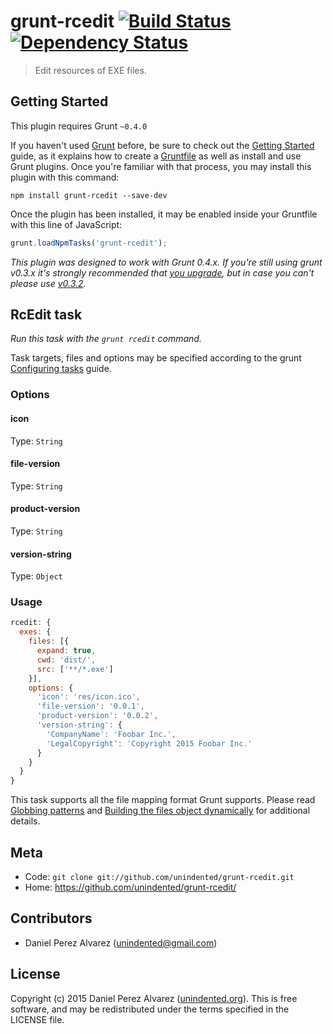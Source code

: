 # grunt-rcedit [![Build Status](https://img.shields.io/travis/unindented/grunt-rcedit.svg)](http://travis-ci.org/unindented/grunt-rcedit) [![Dependency Status](https://img.shields.io/gemnasium/unindented/grunt-rcedit.svg)](https://gemnasium.com/unindented/grunt-rcedit)

> Edit resources of EXE files.


## Getting Started

This plugin requires Grunt `~0.4.0`

If you haven't used [Grunt](http://gruntjs.com/) before, be sure to check out the [Getting Started](http://gruntjs.com/getting-started) guide, as it explains how to create a [Gruntfile](http://gruntjs.com/sample-gruntfile) as well as install and use Grunt plugins. Once you're familiar with that process, you may install this plugin with this command:

```shell
npm install grunt-rcedit --save-dev
```

Once the plugin has been installed, it may be enabled inside your Gruntfile with this line of JavaScript:

```js
grunt.loadNpmTasks('grunt-rcedit');
```

*This plugin was designed to work with Grunt 0.4.x. If you're still using grunt v0.3.x it's strongly recommended that [you upgrade](http://gruntjs.com/upgrading-from-0.3-to-0.4), but in case you can't please use [v0.3.2](https://github.com/gruntjs/grunt-contrib-copy/tree/grunt-0.3-stable).*


## RcEdit task

_Run this task with the `grunt rcedit` command._

Task targets, files and options may be specified according to the grunt [Configuring tasks](http://gruntjs.com/configuring-tasks) guide.

### Options

#### icon
Type: `String`

#### file-version
Type: `String`

#### product-version
Type: `String`

#### version-string
Type: `Object`

### Usage

```js
rcedit: {
  exes: {
    files: [{
      expand: true,
      cwd: 'dist/',
      src: ['**/*.exe']
    }],
    options: {
      'icon': 'res/icon.ico',
      'file-version': '0.0.1',
      'product-version': '0.0.2',
      'version-string': {
        'CompanyName': 'Foobar Inc.',
        'LegalCopyright': 'Copyright 2015 Foobar Inc.'
      }
    }
  }
}
```

This task supports all the file mapping format Grunt supports. Please read [Globbing patterns](http://gruntjs.com/configuring-tasks#globbing-patterns) and [Building the files object dynamically](http://gruntjs.com/configuring-tasks#building-the-files-object-dynamically) for additional details.


## Meta

* Code: `git clone git://github.com/unindented/grunt-rcedit.git`
* Home: <https://github.com/unindented/grunt-rcedit/>


## Contributors

* Daniel Perez Alvarez ([unindented@gmail.com](mailto:unindented@gmail.com))


## License

Copyright (c) 2015 Daniel Perez Alvarez ([unindented.org](http://unindented.org/)). This is free software, and may be redistributed under the terms specified in the LICENSE file.
